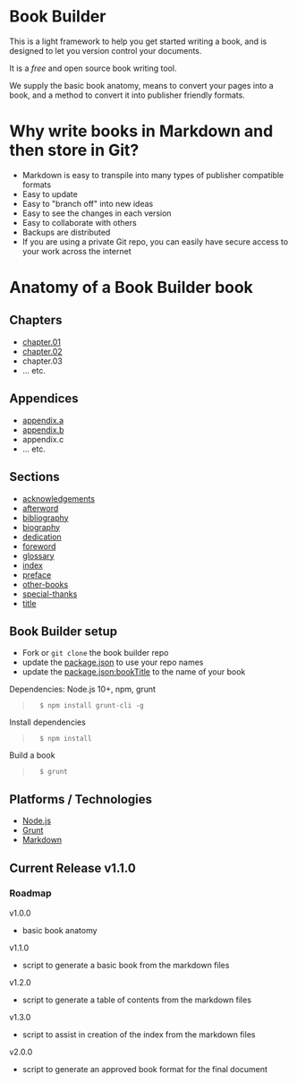 # Book Builder
This is a light framework to help you get started writing a book, and is designed to let you version control your documents.

It is a *free* and open source book writing tool.

We supply the basic book anatomy, means to convert your pages into a book, and a method to convert it into publisher friendly formats.

# Why write books in Markdown and then store in Git?
* Markdown is easy to transpile into many types of publisher compatible formats
* Easy to update
* Easy to "branch off" into new ideas
* Easy to see the changes in each version
* Easy to collaborate with others
* Backups are distributed
* If you are using a private Git repo, you can easily have secure access to your work across the internet

# Anatomy of a Book Builder book

## Chapters
* [chapter.01](text/chapter.01.md)
* [chapter.02](text/chapter.02.md)
* chapter.03
* ... etc.

## Appendices
* [appendix.a](appendices/appendix.a.md)
* [appendix.b](appendices/appendix.b.md)
* appendix.c
* ... etc.

## Sections
* [acknowledgements](sections/acknowledgements.md)
* [afterword](sections/afterword.md)
* [bibliography](sections/bibliography.md)
* [biography](sections/biography.md)
* [dedication](sections/dedication.md)
* [foreword](sections/foreword.md)
* [glossary](sections/glossary.md)
* [index](sections/index.md)
* [preface](sections/preface.md)
* [other-books](sections/other-books.md)
* [special-thanks](sections/special-thanks.md)
* [title](sections/title.md)

## Book Builder setup
* Fork or `git clone` the book builder repo
* update the [package.json](package.json) to use your repo names
* update the [package.json:bookTitle](package.json#L3) to the name of your book

Dependencies: Node.js 10+, npm, grunt
>       $ npm install grunt-cli -g

Install dependencies
>       $ npm install

Build a book
>       $ grunt

## Platforms / Technologies
* [Node.js](http://nodejs.org/)
* [Grunt](http://gruntjs.com/)
* [Markdown](https://en.wikipedia.org/wiki/Markdown)

## Current Release v1.1.0

### Roadmap

v1.0.0
* basic book anatomy

v1.1.0
* script to generate a basic book from the markdown files

v1.2.0
* script to generate a table of contents from the markdown files

v1.3.0
* script to assist in creation of the index from the markdown files

v2.0.0
* script to generate an approved book format for the final document

